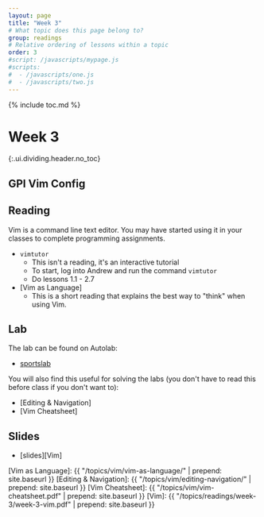 ```yaml
---
layout: page
title: "Week 3"
# What topic does this page belong to?
group: readings
# Relative ordering of lessons within a topic
order: 3
#script: /javascripts/mypage.js
#scripts:
#  - /javascripts/one.js
#  - /javascripts/two.js
---
```



{% include toc.md %}

# Week 3
{:.ui.dividing.header.no_toc}

## GPI Vim Config

## Reading

Vim is a command line text editor. You may have started using it in your classes
to complete programming assignments.

- `vimtutor`
  - This isn't a reading, it's an interactive tutorial
  - To start, log into Andrew and run the command `vimtutor`
  - Do lessons 1.1 - 2.7
- [Vim as Language]
  - This is a short reading that explains the best way to "think" when using
    Vim.


## Lab

The lab can be found on Autolab:
- [sportslab](https://autolab.andrew.cmu.edu/courses/07131-f21/assessments/sportslab)

You will also find this useful for solving the labs (you don't have to
read this before class if you don't want to):

- [Editing & Navigation]
- [Vim Cheatsheet]


## Slides
- [slides][Vim]


[Vim as Language]: {{ "/topics/vim/vim-as-language/" | prepend: site.baseurl }}
[Editing & Navigation]: {{ "/topics/vim/editing-navigation/" | prepend: site.baseurl }}
[Vim Cheatsheet]: {{ "/topics/vim/vim-cheatsheet.pdf" | prepend: site.baseurl }}
[Vim]: {{ "/topics/readings/week-3/week-3-vim.pdf" | prepend: site.baseurl }}
